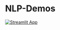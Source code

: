 # NLP-Demos

[![Streamlit App](https://static.streamlit.io/badges/streamlit_badge_black_white.svg)](https://share.streamlit.io/piinghel/NLP-Demos/main.py)

